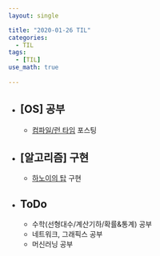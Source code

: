 ```yaml
---
layout: single

title: "2020-01-26 TIL"
categories:
  - TIL
tags:
  - [TIL]
use_math: true
 
---
```




- ## [OS] 공부

  - [컴파일/런 타임](/os/Compile-Runtime) 포스팅
  
    
  
- ## [알고리즘] 구현

  - [하노이의 탑](https://github.com/JangHyeonJun/AlgorithmStudy/blob/master/Algorithms/hanoi.cpp) 구현

    

- ## ToDo

  - 수학(선형대수/계산기하/확률&통계) 공부
  - 네트워크, 그래픽스 공부
  - 머신러닝 공부

